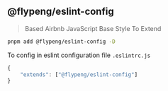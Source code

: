 ## @flypeng/eslint-config

> Based Airbnb JavaScript Base Style To Extend

```sh
pnpm add @flypeng/eslint-config -D
```

To config in eslint configuration file `.eslintrc.js`

```js
{
    "extends": ["@flypeng/eslint-config"]
}
```
